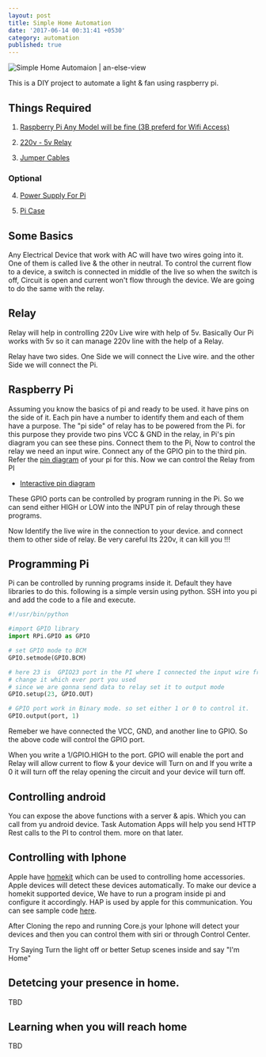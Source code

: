 ```yaml
---
layout: post
title: Simple Home Automation
date: '2017-06-14 00:31:41 +0530'
category: automation
published: true
---
```


![Simple Home Automaion | an-else-view](https://pbs.twimg.com/media/DChnJMtUIAAhTSs.jpg)

This is a DIY project to automate a light & fan using raspberry pi.

## Things Required

1. [Raspberry Pi Any Model will be fine (3B preferd for Wifi Access)](https://www.amazon.in/gp/product/B01CD5VC92/ref=as_li_tl?ie=UTF8&camp=3638&creative=24630&creativeASIN=B01CD5VC92&linkCode=as2&tag=sreevisakh-21&linkId=f7c76ef2d3b97c9ed6f68c51c6271f24)

2. [220v - 5v Relay](https://www.amazon.in/gp/product/B01C2IG1GY/ref=as_li_tl?ie=UTF8&camp=3638&creative=24630&creativeASIN=B01C2IG1GY&linkCode=as2&tag=sreevisakh-21&linkId=b96f8d4dc2f4d129047bb7b3d998ca6f")

3. [Jumper Cables](https://www.amazon.in/gp/product/B01H5C3IIG/ref=as_li_tl?ie=UTF8&camp=3638&creative=24630&creativeASIN=B01H5C3IIG&linkCode=as2&tag=sreevisakh-21&linkId=2e6475f0fd9c3b4cc79d524abbc2f522)

### Optional

4. [Power Supply For Pi](https://www.amazon.in/gp/product/B01BOOU7SU/ref=as_li_tl?ie=UTF8&camp=3638&creative=24630&creativeASIN=B01BOOU7SU&linkCode=as2&tag=sreevisakh-21&linkId=4e79df25ffac052b991a874b0a261790)

5. [Pi Case](https://www.amazon.in/gp/product/B01D4WM9JA/ref=as_li_tl?ie=UTF8&camp=3638&creative=24630&creativeASIN=B01D4WM9JA&linkCode=as2&tag=sreevisakh-21&linkId=fee89d7bc86ac31d02891448b8aeeb73)

## Some Basics

Any Electrical Device that work with AC will have two wires going into it. One of them is called live & the other in neutral. To control the current flow to a device, a switch is connected in middle of the live so when the switch is off, Circuit is open and current won't flow through the device. We are going to do the same with the relay.  

## Relay
Relay will help in controlling 220v Live wire with help of 5v. Basically Our Pi works with 5v so it can manage 220v line with the help of a Relay.

Relay have two sides. One Side we will connect the Live wire. and the other Side we will connect the Pi.

## Raspberry Pi
Assuming you know the basics of pi and ready to be used.  it have pins on the side of it.  Each pin have a number to identify them and each of them have a purpose. The "pi side" of relay has to be powered from the Pi. for this purpose they provide two pins VCC & GND in the relay, in Pi's pin diagram you can see these pins. Connect them to the Pi,  Now to control the relay we need an input wire. Connect any of the GPIO pin to the third pin. Refer the [pin diagram](https://www.raspberrypi.org/documentation/usage/gpio-plus-and-raspi2/) of your pi for this. Now we can control the Relay from PI

- [Interactive pin diagram](https://pinout.xyz/pinout)

These GPIO ports can be controlled by program running in the Pi. So we can send either HIGH or LOW into the INPUT pin of relay through these programs.

Now Identify the live wire in the connection to your device. and connect them to other side of relay. Be very careful Its 220v, it can kill you !!!

## Programming Pi

Pi can be controlled by running programs inside it.  Default they have libraries to do this.
following is a simple versin using python. SSH into you pi and add the code to a file and execute.

```python
#!/usr/bin/python

#import GPIO library
import RPi.GPIO as GPIO

# set GPIO mode to BCM
GPIO.setmode(GPIO.BCM)

# here 23 is  GPIO23 port in the PI where I connected the input wire from relay
# change it which ever port you used
# since we are gonna send data to relay set it to output mode
GPIO.setup(23, GPIO.OUT)

# GPIO port work in Binary mode. so set either 1 or 0 to control it.
GPIO.output(port, 1)
```

Remeber we have connected the VCC, GND, and another line to GPIO.  So the above code will control the GPIO port.

When you write a 1/GPIO.HIGH to the port. GPIO will enable the port and Relay will allow current to flow & your device will Turn on and If you write a 0 it will turn off the relay opening the circuit and your device will turn off.


## Controlling android

You can expose the above functions with a server & apis. Which you can call from yu android device.  Task Automation Apps will help you send HTTP Rest calls to the PI to control them.
more on that later.

## Controlling with Iphone

Apple have [homekit](https://developer.apple.com/support/homekit-accessory-protocol/) which can be used to controlling home accessories.  Apple devices will detect these devices automatically. To make our device a homekit supported device,  We have to run a program inside pi and configure it accordingly. HAP is used by apple for this communication. You can see sample code [here](https://github.com/sreevisakh/HAP-NodeJS).

After Cloning the repo and running Core.js your Iphone will detect your devices and then you can control them with siri or through Control Center.

Try Saying Turn the light off or better Setup scenes inside and say "I'm Home" 

## Detetcing your presence in home.

TBD

## Learning when you will reach home

TBD
